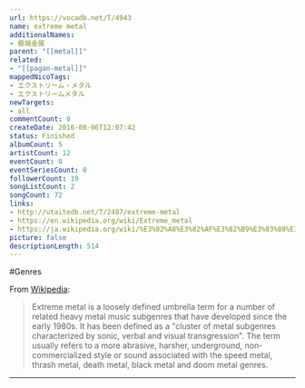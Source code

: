 ```yaml
---
url: https://vocadb.net/T/4943
name: extreme metal
additionalNames: 
- 极端金属
parent: "[[metal]]"
related:
- "[[pagan-metal]]"
mappedNicoTags:
- エクストリーム・メタル
- エクストリームメタル
newTargets:
- all
commentCount: 0
createDate: 2016-08-06T12:07:42
status: Finished
albumCount: 5
artistCount: 12
eventCount: 0
eventSeriesCount: 0
followerCount: 19
songListCount: 2
songCount: 72
links: 
- http://utaitedb.net/T/2487/extreme-metal
- https://en.wikipedia.org/wiki/Extreme_metal
- https://ja.wikipedia.org/wiki/%E3%82%A8%E3%82%AF%E3%82%B9%E3%83%88%E3%83%AA%E3%83%BC%E3%83%A0%E3%83%BB%E3%83%A1%E3%82%BF%E3%83%AB
picture: false
descriptionLength: 514
---
```


#Genres

From [Wikipedia](https://en.wikipedia.org/wiki/Extreme_metal):

>Extreme metal is a loosely defined umbrella term for a number of related heavy metal music subgenres that have developed since the early 1980s. It has been defined as a "cluster of metal subgenres characterized by sonic, verbal and visual transgression". The term usually refers to a more abrasive, harsher, underground, non-commercialized style or sound associated with the speed metal, thrash metal, death metal, black metal and doom metal genres.

---

